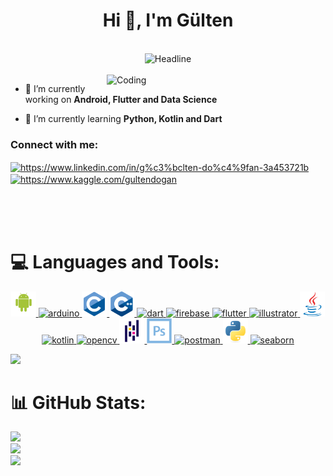 <h1 align="center">Hi 👋, I'm Gülten</h1>

<br/>

<div align=center>
  <img src="https://readme-typing-svg.herokuapp.com?size=30&duration=3000&color=70a4fc&center=true&vCenter=true&width=800&height=100&lines=I'm+a+Mobil+Developer;I'm+a+Data+Scientist" alt="Headline" />
</div>

<br/>

<img align="right" alt="Coding" width="350" src="https://images-wixmp-ed30a86b8c4ca887773594c2.wixmp.com/f/7b674371-0178-47a7-bf86-e9960c61f200/d9xtt3l-014c91e9-48a4-4106-857d-df7ece069e84.gif?token=eyJ0eXAiOiJKV1QiLCJhbGciOiJIUzI1NiJ9.eyJzdWIiOiJ1cm46YXBwOjdlMGQxODg5ODIyNjQzNzNhNWYwZDQxNWVhMGQyNmUwIiwiaXNzIjoidXJuOmFwcDo3ZTBkMTg4OTgyMjY0MzczYTVmMGQ0MTVlYTBkMjZlMCIsIm9iaiI6W1t7InBhdGgiOiJcL2ZcLzdiNjc0MzcxLTAxNzgtNDdhNy1iZjg2LWU5OTYwYzYxZjIwMFwvZDl4dHQzbC0wMTRjOTFlOS00OGE0LTQxMDYtODU3ZC1kZjdlY2UwNjllODQuZ2lmIn1dXSwiYXVkIjpbInVybjpzZXJ2aWNlOmZpbGUuZG93bmxvYWQiXX0.RseWJ7ZRlpkeMF0dBtwqRQeUxAwA1lZTR65TSMQ-2rI">


- 🔭 I’m currently working on **Android, Flutter and Data Science**

- 🌱 I’m currently learning **Python, Kotlin and Dart**

<h3 align="left">Connect with me:</h3>
<p align="left">
<a href="https://linkedin.com/in/https://www.linkedin.com/in/g%c3%bclten-do%c4%9fan-3a453721b" target="blank"><img align="center" src="https://raw.githubusercontent.com/rahuldkjain/github-profile-readme-generator/master/src/images/icons/Social/linked-in-alt.svg" alt="https://www.linkedin.com/in/g%c3%bclten-do%c4%9fan-3a453721b" height="30" width="40" /></a>
<a href="https://kaggle.com/https://www.kaggle.com/gultendogan" target="blank"><img align="center" src="https://raw.githubusercontent.com/rahuldkjain/github-profile-readme-generator/master/src/images/icons/Social/kaggle.svg" alt="https://www.kaggle.com/gultendogan" height="30" width="40" /></a>
</p>

<br/>
<br/>
<br/>

# 💻 Languages and Tools:
<p align="center"> <a href="https://developer.android.com" target="_blank" rel="noreferrer"> <img src="https://raw.githubusercontent.com/devicons/devicon/master/icons/android/android-original-wordmark.svg" alt="android" width="40" height="40"/> </a> <a href="https://www.arduino.cc/" target="_blank" rel="noreferrer"> <img src="https://cdn.worldvectorlogo.com/logos/arduino-1.svg" alt="arduino" width="40" height="40"/> </a> <a href="https://www.cprogramming.com/" target="_blank" rel="noreferrer"> <img src="https://raw.githubusercontent.com/devicons/devicon/master/icons/c/c-original.svg" alt="c" width="40" height="40"/> </a> <a href="https://www.w3schools.com/cpp/" target="_blank" rel="noreferrer"> <img src="https://raw.githubusercontent.com/devicons/devicon/master/icons/cplusplus/cplusplus-original.svg" alt="cplusplus" width="40" height="40"/> </a> <a href="https://dart.dev" target="_blank" rel="noreferrer"> <img src="https://www.vectorlogo.zone/logos/dartlang/dartlang-icon.svg" alt="dart" width="40" height="40"/> </a> <a href="https://firebase.google.com/" target="_blank" rel="noreferrer"> <img src="https://www.vectorlogo.zone/logos/firebase/firebase-icon.svg" alt="firebase" width="40" height="40"/> </a> <a href="https://flutter.dev" target="_blank" rel="noreferrer"> <img src="https://www.vectorlogo.zone/logos/flutterio/flutterio-icon.svg" alt="flutter" width="40" height="40"/> </a> <a href="https://www.adobe.com/in/products/illustrator.html" target="_blank" rel="noreferrer"> <img src="https://www.vectorlogo.zone/logos/adobe_illustrator/adobe_illustrator-icon.svg" alt="illustrator" width="40" height="40"/> </a> <a href="https://www.java.com" target="_blank" rel="noreferrer"> <img src="https://raw.githubusercontent.com/devicons/devicon/master/icons/java/java-original.svg" alt="java" width="40" height="40"/> </a> <a href="https://kotlinlang.org" target="_blank" rel="noreferrer"> <img src="https://www.vectorlogo.zone/logos/kotlinlang/kotlinlang-icon.svg" alt="kotlin" width="40" height="40"/> </a> <a href="https://opencv.org/" target="_blank" rel="noreferrer"> <img src="https://www.vectorlogo.zone/logos/opencv/opencv-icon.svg" alt="opencv" width="40" height="40"/> </a> <a href="https://pandas.pydata.org/" target="_blank" rel="noreferrer"> <img src="https://raw.githubusercontent.com/devicons/devicon/2ae2a900d2f041da66e950e4d48052658d850630/icons/pandas/pandas-original.svg" alt="pandas" width="40" height="40"/> </a> <a href="https://www.photoshop.com/en" target="_blank" rel="noreferrer"> <img src="https://raw.githubusercontent.com/devicons/devicon/master/icons/photoshop/photoshop-line.svg" alt="photoshop" width="40" height="40"/> </a> <a href="https://postman.com" target="_blank" rel="noreferrer"> <img src="https://www.vectorlogo.zone/logos/getpostman/getpostman-icon.svg" alt="postman" width="40" height="40"/> </a> <a href="https://www.python.org" target="_blank" rel="noreferrer"> <img src="https://raw.githubusercontent.com/devicons/devicon/master/icons/python/python-original.svg" alt="python" width="40" height="40"/> </a> <a href="https://seaborn.pydata.org/" target="_blank" rel="noreferrer"> <img src="https://seaborn.pydata.org/_images/logo-mark-lightbg.svg" alt="seaborn" width="40" height="40"/> </a> </p>

[![](https://visitcount.itsvg.in/api?id=gulten27&icon=4&color=10)](https://visitcount.itsvg.in)

# 📊 GitHub Stats:
![](https://github-readme-stats.vercel.app/api?username=gulten27&theme=tokyonight&hide_border=false&include_all_commits=true&count_private=false)<br/>
![](https://github-readme-streak-stats.herokuapp.com/?user=gulten27&theme=tokyonight&hide_border=false)<br/>
![](https://github-readme-stats.vercel.app/api/top-langs/?username=gulten27&theme=tokyonight&hide_border=false&include_all_commits=true&count_private=false&layout=compact)


